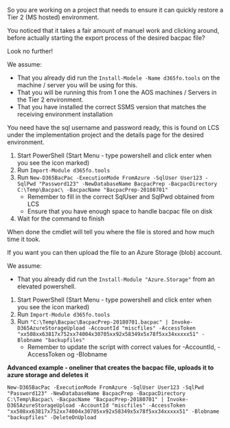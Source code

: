 So you are working on a project that needs to ensure it can quickly restore a Tier 2 (MS hosted) environment. 

You noticed that it takes a fair amount of manuel work and clicking around, before actually starting the export process of the desired bacpac file?

Look no further!

We assume:
* That you already did run the `Install-Modele -Name d365fo.tools` on the machine / server you will be using for this. 
* That you will be running this from 1 one the AOS machines / Servers in the Tier 2 environment.
* That you have installed the correct SSMS version that matches the receiving environment installation

You need have the sql username and password ready, this is found on LCS under the implementation project and the details page for the desired environment.

1. Start PowerShell (Start Menu - type powershell and click enter when you see the icon marked)
2. Run `Import-Module d365fo.tools`
3. Run `New-D365BacPac -ExecutionMode FromAzure -SqlUser User123 -SqlPwd "Password123" -NewDatabaseName BacpacPrep -BacpacDirectory C:\Temp\Bacpac\ -BacpacName "BacpacPrep-20180701"`
   - Remember to fill in the correct SqlUser and SqlPwd obtained from LCS
   - Ensure that you have enough space to handle bacpac file on disk
4. Wait for the command to finish

When done the cmdlet will tell you where the file is stored and how much time it took.

If you want you can then upload the file to an Azure Storage (blob) account.

We assume:
* That you already did run the `Install-Module "Azure.Storage"` from an elevated powershell.

1. Start PowerShell (Start Menu - type powershell and click enter when you see the icon marked)
2. Run `Import-Module d365fo.tools`
3. Run `"C:\Temp\Bacpac\BacpacPrep-20180701.bacpac" | Invoke-D365AzureStorageUpload -AccountId "miscfiles" -AccessToken "xx508xx63817x752xx74004x30705xx92x58349x5x78f5xx34xxxxx51" -Blobname "backupfiles"`
   - Remember to update the script with correct values for -AccountId, -AccessToken og -Blobname

**Advanced example - oneliner that creates the bacpac file, uploads it to azure storage and deletes it**
```
New-D365BacPac -ExecutionMode FromAzure -SqlUser User123 -SqlPwd "Password123" -NewDatabaseName BacpacPrep -BacpacDirectory C:\Temp\Bacpac\ -BacpacName "BacpacPrep-20180701" | Invoke-D365AzureStorageUpload -AccountId "miscfiles" -AccessToken "xx508xx63817x752xx74004x30705xx92x58349x5x78f5xx34xxxxx51" -Blobname "backupfiles" -DeleteOnUpload
```